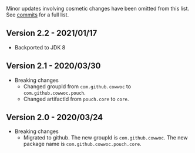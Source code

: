 Minor updates involving cosmetic changes have been omitted from this list. See [commits](../../commits/master) for a full list.

## Version 2.2 - 2021/01/17

* Backported to JDK 8

## Version 2.1 - 2020/03/30

* Breaking changes
    * Changed groupId from `com.github.cowwoc` to `com.github.cowwoc.pouch`.
    * Changed artifactId from `pouch.core` to `core`.

## Version 2.0 - 2020/03/24

* Breaking changes
    * Migrated to github. The new groupId is `com.github.cowwoc`. The new package name is
    `com.github.cowwoc.pouch.core`.

